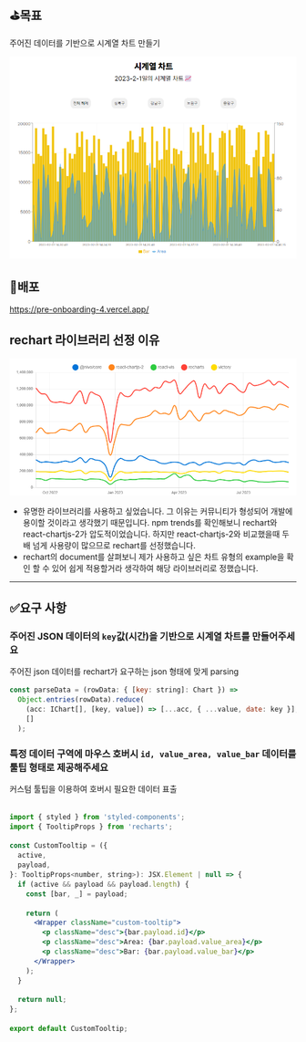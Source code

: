 ## ⛳목표

주어진 데이터를 기반으로 시계열 차트 만들기

![차트](./public/images/1.png)

## 🔗배포

https://pre-onboarding-4.vercel.app/

## rechart 라이브러리 선정 이유

![npm 순위](./public/images/2.png)

- 유명한 라이브러리를 사용하고 싶었습니다. 그 이유는 커뮤니티가 형성되어 개발에 용이할 것이라고 생각했기 때문입니다. npm trends를 확인해보니 rechart와 react-chartjs-2가 압도적이었습니다. 하지만 react-chartjs-2와 비교했을때 두배 넘게 사용량이 많으므로 rechart를 선정했습니다.
- rechart의 document를 살펴보니 제가 사용하고 싶은 차트 유형의 example을 확인 할 수 있어 쉽게 적용할거라 생각하여 해당 라이브러리로 정했습니다.

---

## ✅요구 사항

### 주어진 JSON 데이터의 `key`값(시간)을 기반으로 시계열 차트를 만들어주세요

주어진 json 데이터를 rechart가 요구하는 json 형태에 맞게 parsing

```jsx
const parseData = (rowData: { [key: string]: Chart }) =>
  Object.entries(rowData).reduce(
    (acc: IChart[], [key, value]) => [...acc, { ...value, date: key }],
    []
  );
```

### 특정 데이터 구역에 마우스 호버시 `id, value_area, value_bar` 데이터를 툴팁 형태로 제공해주세요

커스텀 툴팁을 이용하여 호버시 필요한 데이터 표출

```jsx

import { styled } from 'styled-components';
import { TooltipProps } from 'recharts';

const CustomTooltip = ({
  active,
  payload,
}: TooltipProps<number, string>): JSX.Element | null => {
  if (active && payload && payload.length) {
    const [bar, _] = payload;

    return (
      <Wrapper className="custom-tooltip">
        <p className="desc">{bar.payload.id}</p>
        <p className="desc">Area: {bar.payload.value_area}</p>
        <p className="desc">Bar: {bar.payload.value_bar}</p>
      </Wrapper>
    );
  }

  return null;
};

export default CustomTooltip;

```
